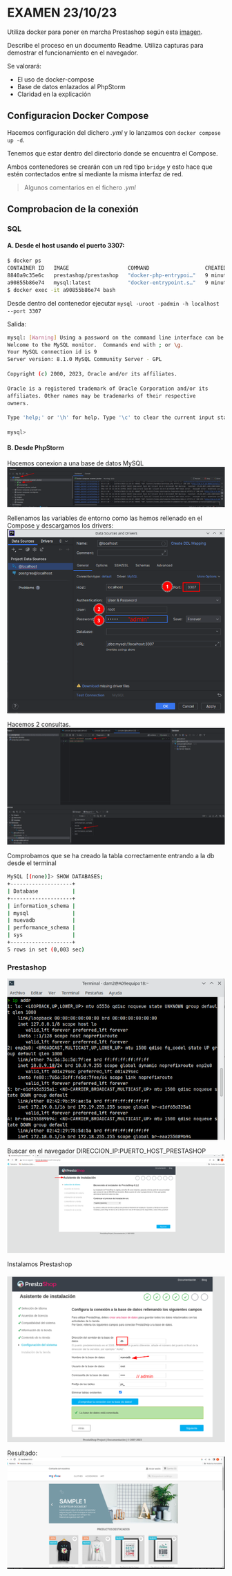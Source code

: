 # EXAMEN 23/10/23

Utiliza docker para poner en marcha Prestashop según esta [imagen](https://hub.docker.com/r/prestashop/prestashop/).

Describe el proceso en un documento Readme. Utiliza capturas para demostrar el funcionamiento en el navegador.

Se valorará:

* El uso de docker-compose
* Base de datos enlazados al PhpStorm
* Claridad en la explicación

## Configuracion Docker Compose
Hacemos configuración del dichero _.yml_ y lo lanzamos con `docker compose up -d`.

Tenemos que estar dentro del directorio donde se encuentra el Compose.

Ambos contenedores se crearán con un red tipo `bridge` y esto hace que estén contectados entre sí mediante la misma interfaz de red.

> Algunos comentarios en el fichero ._yml_

## Comprobacion de la conexión

### SQL
#### A. Desde el host usando el puerto 3307:
```bash
$ docker ps   
CONTAINER ID   IMAGE                   COMMAND                  CREATED         STATUS         PORTS                                   NAMES
8840a9c35e6c   prestashop/prestashop   "docker-php-entrypoi…"   9 minutes ago   Up 9 minutes   0.0.0.0:8080->80/tcp, :::8080->80/tcp   examen_docker-prestashop-1
a90855b86e74   mysql:latest            "docker-entrypoint.s…"   9 minutes ago   Up 9 minutes   0/tcp, 3306/tcp, 33060/tcp              examen_docker-db-1
$ docker exec -it a90855b86e74 bash
```

Desde dentro del contenedor ejecutar `mysql -uroot -padmin -h localhost --port 3307`

Salida:
```bash
mysql: [Warning] Using a password on the command line interface can be insecure.
Welcome to the MySQL monitor.  Commands end with ; or \g.
Your MySQL connection id is 9
Server version: 8.1.0 MySQL Community Server - GPL

Copyright (c) 2000, 2023, Oracle and/or its affiliates.

Oracle is a registered trademark of Oracle Corporation and/or its
affiliates. Other names may be trademarks of their respective
owners.

Type 'help;' or '\h' for help. Type '\c' to clear the current input statement.

mysql> 
```

#### B. Desde PhpStorm
Hacemos conexion a una base de datos MySQL
![db phpsotrm](imagenes/phpStorm.png)

Rellenamos las variables de entorno como las hemos rellenado en el Compose y descargamos los drivers:
![configuracion db](imagenes/confdb.png)


Hacemos 2 consultas.
![base de datos nueva](imagenes/showdb.png)

Comprobamos que se ha creado la tabla correctamente entrando a la db desde el terminal
```bash
MySQL [(none)]> SHOW DATABASES;
+--------------------+
| Database           |
+--------------------+
| information_schema |
| mysql              |
| nuevadb            |
| performance_schema |
| sys                |
+--------------------+
5 rows in set (0,003 sec)
```

### Prestashop
![ip address](imagenes/ipaddr.png)

Buscar en el navegador DIRECCION_IP:PUERTO_HOST_PRESTASHOP
![instalacion presta](imagenes/install.png)

Instalamos Prestashop

![config](/imagenes/comprobacionweb.png)


Resultado:
![comprobacion web](/imagenes/comprobacionwebc.png)